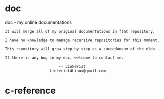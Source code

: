 # doc
doc - my online documentations

	It will merge all of my original documentations in flat repository,

	I have no knowledge to manage recursive repositories for this moment.

	This repository will grow step by step as a succedaneum of the elds.

	If there is any bug in my doc, welcome to contact me.

							-- Linkerist
						Linkerist4Linux@gmail.com

# c-reference
